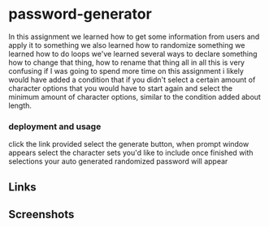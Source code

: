 # password-generator

In this assignment we learned how to get some information from users and apply it to something
we also learned how to randomize something
we learned how to do loops 
we've learned several ways to declare something
how to change that thing, how to rename that thing
all in all this is very confusing
if I was going to spend more time on this assignment i likely would have added a condition that if you didn't select a certain amount of character options that you would have to 
start again and select the minimum amount of character options, similar to the condition added about length.

### deployment and usage

 click the link provided
 select the generate button, when prompt window appears select the character sets you'd like to include
 once finished with selections your auto generated randomized password will appear

 ## Links

 ## Screenshots
